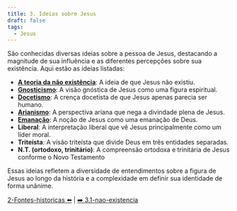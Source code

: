 ```yaml
---
title: 3. Ideias sobre Jesus
draft: false
tags:
  - Jesus
---
```


São conhecidas diversas ideias sobre a pessoa de Jesus, destacando a magnitude de sua influência e as diferentes percepções sobre sua existência. Aqui estão as ideias listadas:

- **[A teoria da não existência](3.1-nao-existencia.md)**: A ideia de que Jesus não existiu.
- **[Gnosticismo](3.2-gnosticismo.md)**: A visão gnóstica de Jesus como uma figura espiritual.
- **[Docetismo](3.3-docetismo.md)**: A crença docetista de que Jesus apenas parecia ser humano.
- **[Arianismo](3.4-arianismo.md)**: A perspectiva ariana que nega a divindade plena de Jesus.
- **[Emanação](3.5-emanacao.md)**: A noção de Jesus como uma emanação de Deus.
- **Liberal**: A interpretação liberal que vê Jesus principalmente como um líder moral.
- **Triteísta**: A visão triteísta que divide Deus em três entidades separadas.
- **N.T. (ortodoxo, trinitário)**: A compreensão ortodoxa e trinitária de Jesus conforme o Novo Testamento

Essas ideias refletem a diversidade de entendimentos sobre a figura de Jesus ao longo da história e a complexidade em definir sua identidade de forma unânime.

[2-Fontes-historicas ⬅️](2-Fontes-historicas.md) | [➡️ 3.1-nao-existencia](3.1-nao-existencia.md)
